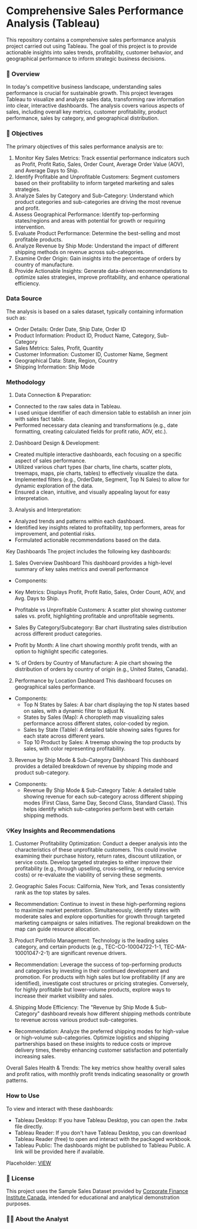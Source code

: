 # Comprehensive Sales Performance Analysis (Tableau)
This repository contains a comprehensive sales performance analysis project carried out using Tableau. The goal of this project is to provide actionable insights into sales trends, profitability, customer behavior, and geographical performance to inform strategic business decisions.


### 📝 Overview
In today's competitive business landscape, understanding sales performance is crucial for sustainable growth. This project leverages Tableau to visualize and analyze sales data, transforming raw information into clear, interactive dashboards. The analysis covers various aspects of sales, including overall key metrics, customer profitability, product performance, sales by category, and geographical distribution.


### 🎯 Objectives
The primary objectives of this sales performance analysis are to:
1. Monitor Key Sales Metrics: Track essential performance indicators such as Profit, Profit Ratio, Sales, Order Count, Average Order Value (AOV), and Average Days to Ship.
2. Identify Profitable and Unprofitable Customers: Segment customers based on their profitability to inform targeted marketing and sales strategies.
3. Analyze Sales by Category and Sub-Category: Understand which product categories and sub-categories are driving the most revenue and profit.
4. Assess Geographical Performance: Identify top-performing states/regions and areas with potential for growth or requiring intervention.
5. Evaluate Product Performance: Determine the best-selling and most profitable products.
6. Analyze Revenue by Ship Mode: Understand the impact of different shipping methods on revenue across sub-categories.
7. Examine Order Origin: Gain insights into the percentage of orders by country of manufacture.
8. Provide Actionable Insights: Generate data-driven recommendations to optimize sales strategies, improve profitability, and enhance operational efficiency.


### Data Source
The analysis is based on a sales dataset, typically containing information such as:
- Order Details: Order Date, Ship Date, Order ID
- Product Information: Product ID, Product Name, Category, Sub-Category
- Sales Metrics: Sales, Profit, Quantity
- Customer Information: Customer ID, Customer Name, Segment
- Geographical Data: State, Region, Country
- Shipping Information: Ship Mode


### Methodology
1. Data Connection & Preparation:
- Connected to the raw sales data in Tableau.
- I used unique identifier of each dimension table to establish an inner join with sales fact table.
- Performed necessary data cleaning and transformations (e.g., date formatting, creating calculated fields for profit ratio, AOV, etc.).

2. Dashboard Design & Development:
- Created multiple interactive dashboards, each focusing on a specific aspect of sales performance.
- Utilized various chart types (bar charts, line charts, scatter plots, treemaps, maps, pie charts, tables) to effectively visualize the data.
- Implemented filters (e.g., OrderDate, Segment, Top N Sales) to allow for dynamic exploration of the data.
- Ensured a clean, intuitive, and visually appealing layout for easy interpretation.

3. Analysis and Interpretation:
- Analyzed trends and patterns within each dashboard.
- Identified key insights related to profitability, top performers, areas for improvement, and potential risks.
- Formulated actionable recommendations based on the data.


Key Dashboards
The project includes the following key dashboards:

1. Sales Overview Dashboard
This dashboard provides a high-level summary of key sales metrics and overall performance

- Components:

 - Key Metrics: Displays Profit, Profit Ratio, Sales, Order Count, AOV, and Avg. Days to Ship.
 - Profitable vs Unprofitable Customers: A scatter plot showing customer sales vs. profit, highlighting profitable and unprofitable segments.
 - Sales By Category/Subcategory: Bar chart illustrating sales distribution across different product categories.
 - Profit by Month: A line chart showing monthly profit trends, with an option to highlight specific categories.
 - % of Orders by Country of Manufacture: A pie chart showing the distribution of orders by country of origin (e.g., United States, Canada).

2. Performance by Location Dashboard
This dashboard focuses on geographical sales performance.

- Components:
  - Top N States by Sales: A bar chart displaying the top N states based on sales, with a dynamic filter to adjust N.
  - States by Sales (Map): A choropleth map visualizing sales performance across different states, color-coded by region.
  - Sales by State (Table): A detailed table showing sales figures for each state across different years.
  - Top 10 Product by Sales: A treemap showing the top products by sales, with color representing profitability.
 
3. Revenue by Ship Mode & Sub-Category Dashboard
This dashboard provides a detailed breakdown of revenue by shipping mode and product sub-category.

- Components:
  - Revenue By Ship Mode & Sub-Category Table: A detailed table showing revenue for each sub-category across different shipping modes (First Class, Same Day, Second Class, Standard Class). This helps identify which sub-categories perform best with certain shipping methods.
 

### 💡Key Insights and Recommendations
1. Customer Profitability Optimization: Conduct a deeper analysis into the characteristics of these unprofitable customers. This could involve examining their purchase history, return rates, discount utilization, or service costs. Develop targeted strategies to either improve their profitability (e.g., through upselling, cross-selling, or reducing service costs) or re-evaluate the viability of serving these segments.
  
2. Geographic Sales Focus: California, New York, and Texas consistently rank as the top states by sales.

- Recommendation: Continue to invest in these high-performing regions to maximize market penetration. Simultaneously, identify states with moderate sales and explore opportunities for growth through targeted marketing campaigns or sales initiatives. The regional breakdown on the map can guide resource allocation.

3. Product Portfolio Management: Technology is the leading sales category, and certain products (e.g., TEC-CO-10004722-1-1, TEC-MA-10001047-2-1) are significant revenue drivers.

- Recommendation: Leverage the success of top-performing products and categories by investing in their continued development and promotion. For products with high sales but low profitability (if any are identified), investigate cost structures or pricing strategies. Conversely, for highly profitable but lower-volume products, explore ways to increase their market visibility and sales.

4. Shipping Mode Efficiency: The "Revenue by Ship Mode & Sub-Category" dashboard reveals how different shipping methods contribute to revenue across various product sub-categories.

- Recommendation: Analyze the preferred shipping modes for high-value or high-volume sub-categories. Optimize logistics and shipping partnerships based on these insights to reduce costs or improve delivery times, thereby enhancing customer satisfaction and potentially increasing sales.

Overall Sales Health & Trends: The key metrics show healthy overall sales and profit ratios, with monthly profit trends indicating seasonality or growth patterns.


### How to Use
To view and interact with these dashboards:
- Tableau Desktop: If you have Tableau Desktop, you can open the .twbx file directly.
- Tableau Reader: If you don't have Tableau Desktop, you can download Tableau Reader (free) to open and interact with the packaged workbook.
- Tableau Public: The dashboards might be published to Tableau Public. A link will be provided here if available.

Placeholder: [VIEW](https://public.tableau.com/app/profile/chukwudumeje.oforah/viz/ComprehensiveSalesPerformanceAnalysis/SalesDashboard)

### 📜 License
This project uses the Sample Sales Dataset provided by [Corporate Finance Institute Canada](https://corporatefinanceinstitute.com/), intended for educational and analytical demonstration purposes.

### 🙋‍♂️ About the Analyst




